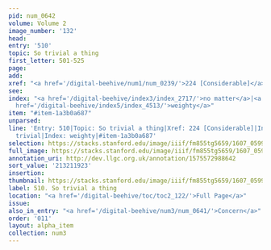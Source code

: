 ```yaml
---
pid: num_0642
volume: Volume 2
image_number: '132'
head:
entry: '510'
topic: So trivial a thing
first_letter: 501-525
page:
add:
xref: "<a href='/digital-beehive/num1/num_0239/'>224 [Considerable]</a>"
see:
index: "<a href='/digital-beehive/index3/index_2717/'>no matter</a>|<a href='/digital-beehive/index5/index_4243/'>trivial</a>|<a
  href='/digital-beehive/index5/index_4513/'>weighty</a>"
item: "#item-1a3b0a687"
unparsed:
line: 'Entry: 510|Topic: So trivial a thing|Xref: 224 [Considerable]|Index: no matter|Index:
  trivial|Index: weighty|#item-1a3b0a687'
selection: https://stacks.stanford.edu/image/iiif/fm855tg5659/1607_0599/935,1923,2803,244/full/0/default.jpg
full_image: https://stacks.stanford.edu/image/iiif/fm855tg5659/1607_0599/full/full/0/default.jpg
annotation_uri: http://dev.llgc.org.uk/annotation/1575572988642
sort_value: '213211923'
insertion:
thumbnail: https://stacks.stanford.edu/image/iiif/fm855tg5659/1607_0599/935,1923,600,180/250,/0/default.jpg
label: 510. So trivial a thing
location: "<a href='/digital-beehive/toc/toc2_122/'>Full Page</a>"
issue:
also_in_entry: "<a href='/digital-beehive/num3/num_0641/'>Concern</a>"
order: '011'
layout: alpha_item
collection: num3
---
```

